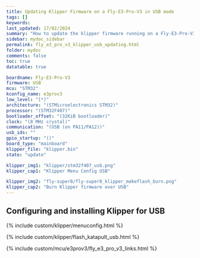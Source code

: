 ```yaml
---
title: Updating Klipper Firmware on a Fly-E3-Pro-V3 in USB mode
tags: []
keywords: 
last_updated: 17/02/2024
summary: "How to update the klipper firmware running on a Fly-E3-Pro-V3 in USB mode"
sidebar: mydoc_sidebar
permalink: fly_e3_pro_v3_klipper_usb_updating.html
folder: mydoc
comments: false
toc: true
datatable: true

boardname: Fly-E3-Pro-V3
firmware: USB
mcu: "STM32"
kconfig_name: e3prov3
low_level: "[*]"
architecture: "(STMicroelectronics STM32)"
processor: "(STM32F407)"
bootloader_offset: "(32KiB bootloader)"
clock: "(8 MHz crystal)"
communication: "(USB (on PA11/PA12))"
usb_ids: ""
gpio_startup: "()"
board_type: "mainboard"
klipper_file: "klipper.bin"
state: "update"

klipper_img1: "klipper/stm32f407_usb.png"
klipper_cap1: "Klipper Menu Config USB"

klipper_img2: "fly-super8/fly-super8_klipper_makeflash_burn.png"
klipper_cap2: "Burn Klipper firmware over USB"
---
```


## Configuring and installing Klipper for USB

{% include custom/klipper/menuconfig.html %}

{% include custom/klipper/flash_katapult_usb.html %}

{% include custom/mcu/e3prov3/fly_e3_pro_v3_links.html %}
